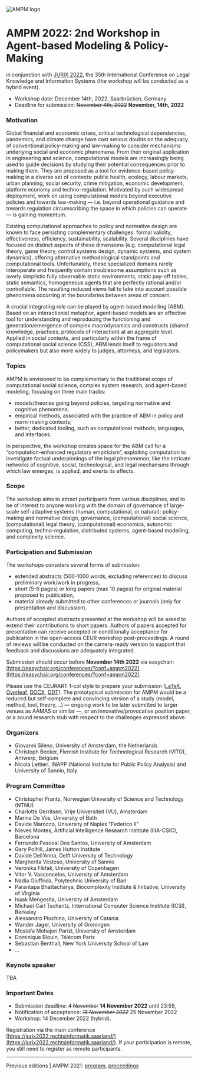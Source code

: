 <img src="https://polder.center/wp-content/uploads/2021/10/AMPM-2021.png" alt="AMPM logo">

# AMPM 2022: 2nd Workshop in Agent-based Modeling & Policy-Making 
in conjunction with [JURIX 2022](https://jurix2022.rechtsinformatik.saarland/), the 35th International Conference on Legal Knowledge and Information Systems (the workshop will be conducted as a hybrid event).

- Workshop date: December 14th, 2022, Saarbrücken, Germany
- Deadline for submission: ~~November 4th, 2022~~ **November, 14th, 2022**

### Motivation

Global financial and economic crises, critical technological dependencies, pandemics, and climate change have cast serious doubts on the adequacy of conventional policy-making and law-making to consider mechanisms underlying social and economic phenomena. From their original application in engineering and science, computational models are increasingly being used to guide decisions by studying their potential consequences prior to making them. 
They are proposed as a tool for evidence-based policy-making in a diverse set of contexts: public health, ecology, labour markets, urban planning, social security, crime mitigation, economic development, platform economy and techno-regulation. Motivated by such widespread deployment, work on using computational models beyond executive policies and towards law-making — i.e. beyond operational guidance and towards regulation circumscribing the space in which policies can operate — is gaining momentum.

Existing computational approaches to policy and normative design are known to face persisting complementary challenges: formal validity, effectiveness, efficiency, sustainability, scalability. Several disciplines have focused on distinct aspects of these dimensions (e.g. computational legal theory, game theory, control systems design, dynamic systems, and system dynamics), offering alternative methodological standpoints and computational tools. Unfortunately, these specialized domains rarely interoperate and frequently contain troublesome assumptions such as overly simplistic fully observable static environments, static pay-off tables, static semantics, homogeneous agents that are perfectly rational and/or controllable. The resulting reduced views fail to take into account possible phenomena occurring at the boundaries between areas of concern.

A crucial integrating role can be played by agent-based modelling (ABM). Based on an interactionist metaphor, agent-based models are an effective tool for understanding and reproducing the functioning and generation/emergence of complex macrodynamics and constructs (shared knowledge, practices, protocols of interaction) at an aggregate level. Applied in social contexts, and particularly within the frame of computational social science (CSS), ABM lends itself to regulators and policymakers but also more widely to judges, attorneys, and legislators.

### Topics

AMPM is envisioned to be complementary to the traditional scope of computational social science, complex system research, and agent-based modeling, focusing on three main tracks: 

- models/theories going beyond policies, targeting normative and cognitive phenomena; 
- empirical methods, associated with the practice of ABM in policy and norm-making contexts; 
- better, dedicated tooling, such as computational methods, languages, and interfaces.

In perspective, the workshop creates space for the ABM call for a “computation-enhanced regulatory empiricism”, exploiting computation to investigate factual underpinnings of the legal phenomenon, like the intricate networks of cognitive, social, technological, and legal mechanisms through which law emerges, is applied, and exerts its effects.

### Scope

The workshop aims to attract participants from various disciplines, and to be of interest to anyone working with the domain of governance of large-scale self-adaptive systems (human, computational, or natural): policy-making and normative design, governance, (computational) social science, (computational) legal theory, (computational) economics, autonomic computing, techno-regulation, distributed systems, agent-based modelling, and complexity science.

### Participation and Submission

The workshops considers several forms of submission:
- extended abstracts (500-1000 words, excluding references) to discuss preliminary work/work in progress, 
- short (5-6 pages) or long papers (max 10 pages) for original material proposed to publication,
- material already submitted to other conferences or journals (only for presentation and discussion).

Authors of accepted abstracts presented at the workshop will be asked to extend their contributions to short papers. Authors of papers accepted for presentation can receive accepted or conditionally acceptance for publication in the open-access CEUR workshop post-proceedings. A round of reviews will be conducted on the camera-ready version to support that feedback and discussions are adequately integrated.

Submission should occur before **November 14th 2022** via easychair: [https://easychair.org/conferences/?conf=ampm2022](https://easychair.org/conferences/?conf=ampm2022). 

Please use the CEURART 1-col style to prepare your submission ([LaTeX](http://ceur-ws.org/Vol-XXX/CEURART.zip), [Overleaf](https://www.overleaf.com/latex/templates/template-for-submissions-to-ceur-workshop-proceedings-ceur-ws-dot-org/hpvjjzhjxzjk), [DOCX](http://ceur-ws.org/Vol-XXX/CEUR-Template-1col.docx), [ODT](http://ceur-ws.org/Vol-XXX/CEUR-Template-1col.odt)). The prototypical submission for AMPM would be a reduced but self-complete and convincing version of a study (model, method, tool, theory, ..) — ongoing work to be later submitted to larger venues as AAMAS or similar —, or an innovative/provocative position paper, or a sound research stub with respect to the challenges expressed above.

### Organizers

- Giovanni Sileno, University of Amsterdam, the Netherlands
- Christoph Becker, Flemish Institute for Technological Research (VITO), Antwerp, Belgium
- Nicola Lettieri, INAPP (National Institute for Public Policy Analysis) and University of Sannio, Italy

### Program Committee

- Christopher	Frantz, Norwegian University of Science and Technology (NTNU)
- Charlotte	Gerritsen, Vrije Universiteit (VU), Amsterdam
- Marina De Vos, University of Bath
- Davide Marocco, University of Naples "Federico II"
- Nieves Montes, Artificial Intelligence Research Institute (IIIA-CSIC), Barcelona
- Fernando Pascoal Dos Santos, University of Amsterdam
- Gary Polhill, James Hutton Institute
- Davide Dell'Anna, Delft University of Technology
- Margherita Vestoso, University of Sannio
- Veronika Fikfak, University of Copenhagen
- Vitor V. Vasconcelos, University of Amsterdam
- Nadia	Giuffrida, Polytechnic University of Bari
- Parantapa Bhattacharya, Biocomplexity Institute & Initiative, University of Virginia
- Isaak	Mengesha, University of Amsterdam
- Michael Carl Tschantz, International Computer Science Institute (ICSI), Berkeley
- Alessandro Pluchino, University of Catania
- Wander Jager, University of Groningen
- Mostafa Mohajeri Parizi, University of Amsterdam
- Dominique	Blouin, Télécom Paris
- Sebastian Benthall, New York University School of Law
- ...

### Keynote speaker

TBA

### Important Dates

- Submission deadline: ~~4 November~~ **14 November 2022** until 23:59,
- Notification of acceptance: ~~*18 November 2022*~~ 25 November 2022
- Workshop: 14 December 2022 (hybrid).

Registration via the main conference [https://jurix2022.rechtsinformatik.saarland/](https://jurix2022.rechtsinformatik.saarland/). If your participation is remote, you still need to register as remote participants.


-------------------
Previous editions | AMPM 2021: [program](https://ampmresearch.github.io/ampm2021-program), [proceedings](https://ceur-ws.org/Vol-3182/)
